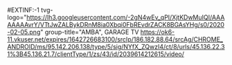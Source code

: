#EXTINF:-1 tvg-logo="https://lh3.googleusercontent.com/-2gN4wEv_qPI/XjtKDwMuIQI/AAAAAAAAvrY/VTtJwZALBykDRnM8ia0Xbqi0FbREvdrZACK8BGAsYHg/s0/2020-02-05.png" group-title="AMBA", GARAGE TV https://ok6-11.vkuser.net/expires/1642726683100/srcIp/186.182.88.64/srcAg/CHROME_ANDROID/ms/95.142.206.138/type/5/sig/NYfX_ZQwzI4/ct/8/urls/45.136.22.31%3B45.136.21.7/clientType/1/zs/43/id/2039614212615/video/
